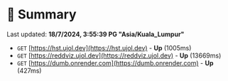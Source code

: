 # 📖 Summary
Last updated: **18/7/2024, 3:55:39 PG "Asia/Kuala_Lumpur"**

- `GET` [https://hst.ujol.dev](https://hst.ujol.dev) - **Up** (1005ms)
- `GET` [https://reddviz.ujol.dev](https://reddviz.ujol.dev) - **Up** (13669ms)
- `GET` [https://dumb.onrender.com](https://dumb.onrender.com) - **Up** (427ms)
